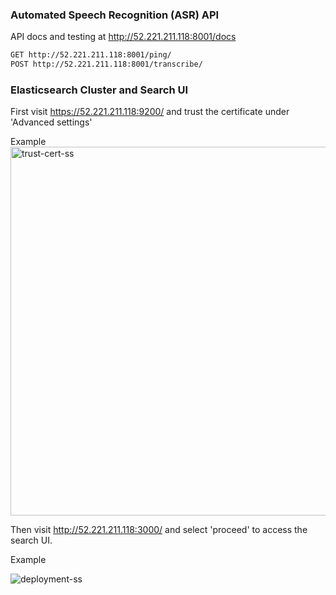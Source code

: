 ### Automated Speech Recognition (ASR) API

API docs and testing at http://52.221.211.118:8001/docs

```bash
GET http://52.221.211.118:8001/ping/
POST http://52.221.211.118:8001/transcribe/
```



### Elasticsearch Cluster and Search UI

First visit <a href="https://52.221.211.118:9200/" target="_blank" rel="noopener noreferrer">https://52.221.211.118:9200/</a> and trust the certificate under 'Advanced settings'

Example
<img width="590" alt="trust-cert-ss" src="https://github.com/user-attachments/assets/30beaa4e-ed86-46b2-a713-d38c877a6b6a" />


Then visit <a href="http://52.221.211.118:3000/" target="_blank" rel="noopener noreferrer">http://52.221.211.118:3000/</a> and select 'proceed' to access the search UI.

Example

![deployment-ss](https://github.com/user-attachments/assets/cc49a66c-bd0d-4f73-aee2-dbdbfbbbab4a)

